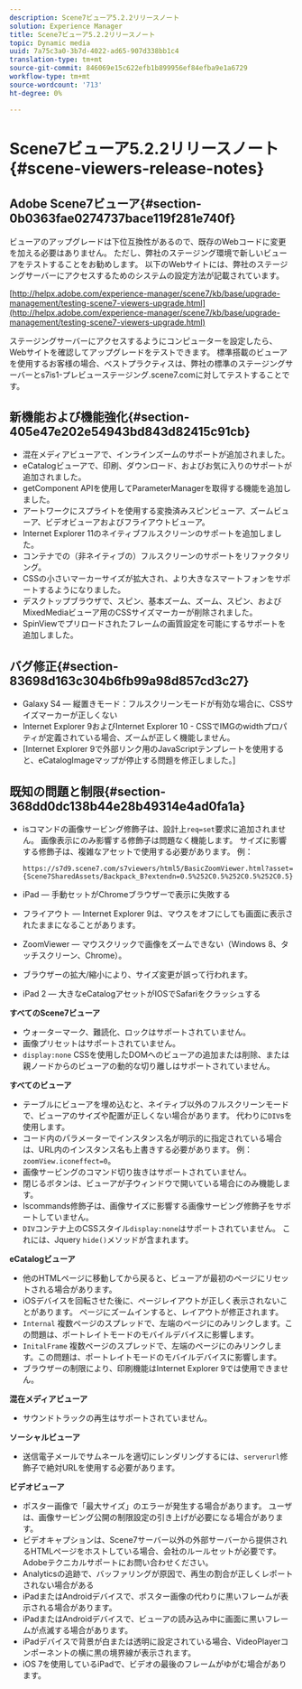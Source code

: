 ```yaml
---
description: Scene7ビューア5.2.2リリースノート
solution: Experience Manager
title: Scene7ビューア5.2.2リリースノート
topic: Dynamic media
uuid: 7a75c3a0-3b7d-4022-ad65-907d338bb1c4
translation-type: tm+mt
source-git-commit: 846069e15c622efb1b899956ef84efba9e1a6729
workflow-type: tm+mt
source-wordcount: '713'
ht-degree: 0%

---
```



# Scene7ビューア5.2.2リリースノート{#scene-viewers-release-notes}

## Adobe Scene7ビューア{#section-0b0363fae0274737bace119f281e740f}

ビューアのアップグレードは下位互換性があるので、既存のWebコードに変更を加える必要はありません。 ただし、弊社のステージング環境で新しいビューアをテストすることをお勧めします。 以下のWebサイトには、弊社のステージングサーバーにアクセスするためのシステムの設定方法が記載されています。

[http://helpx.adobe.com/experience-manager/scene7/kb/base/upgrade-management/testing-scene7-viewers-upgrade.html](http://helpx.adobe.com/experience-manager/scene7/kb/base/upgrade-management/testing-scene7-viewers-upgrade.html)

ステージングサーバーにアクセスするようにコンピューターを設定したら、Webサイトを確認してアップグレードをテストできます。 標準搭載のビューアを使用するお客様の場合、ベストプラクティスは、弊社の標準のステージングサーバーとs7is1-プレビューステージング.scene7.comに対してテストすることです。

## 新機能および機能強化{#section-405e47e202e54943bd843d82415c91cb}

* 混在メディアビューアで、インラインズームのサポートが追加されました。
* eCatalogビューアで、印刷、ダウンロード、およびお気に入りのサポートが追加されました。
* getComponent APIを使用してParameterManagerを取得する機能を追加しました。
* アートワークにスプライトを使用する変換済みスピンビューア、ズームビューア、ビデオビューアおよびフライアウトビューア。
* Internet Explorer 11のネイティブフルスクリーンのサポートを追加しました。
* コンテナでの（非ネイティブの）フルスクリーンのサポートをリファクタリング。
* CSSの小さいマーカーサイズが拡大され、より大きなスマートフォンをサポートするようになりました。
* デスクトップブラウザで、スピン、基本ズーム、ズーム、スピン、およびMixedMediaビューア用のCSSサイズマーカーが削除されました。
* SpinViewでプリロードされたフレームの画質設定を可能にするサポートを追加しました。

## バグ修正{#section-83698d163c304b6fb99a98d857cd3c27}

* Galaxy S4 — 縦置きモード：フルスクリーンモードが有効な場合に、CSSサイズマーカーが正しくない
* Internet Explorer 9およびInternet Explorer 10 - CSSでIMGのwidthプロパティが定義されている場合、ズームが正しく機能しません。
* [Internet Explorer 9で外部リンク用のJavaScriptテンプレートを使用すると、eCatalogImageマップが停止する問題を修正しました。] 

## 既知の問題と制限{#section-368dd0dc138b44e28b49314e4ad0fa1a}

* isコマンドの画像サービング修飾子は、設計上`req=set`要求に追加されません。 画像表示にのみ影響する修飾子は問題なく機能します。 サイズに影響する修飾子は、複雑なアセットで使用する必要があります。 例：

   ```
   https://s7d9.scene7.com/s7viewers/html5/BasicZoomViewer.html?asset= {Scene7SharedAssets/Backpack_B?extendn=0.5%252C0.5%252C0.5%252C0.5}
   ```

* iPad — 手動セットがChromeブラウザーで表示に失敗する
* フライアウト — Internet Explorer 9は、マウスをオフにしても画面に表示されたままになることがあります。
* ZoomViewer — マウスクリックで画像をズームできない（Windows 8、タッチスクリーン、Chrome）。
* ブラウザーの拡大/縮小により、サイズ変更が誤って行われます。
* iPad 2 — 大きなeCatalogアセットがIOSでSafariをクラッシュする

**すべてのScene7ビューア**

* ウォーターマーク、難読化、ロックはサポートされていません。
* 画像プリセットはサポートされていません。
* `display:none` CSSを使用したDOMへのビューアの追加または削除、または親ノードからのビューアの動的な切り離しはサポートされていません。

**すべてのビューア**

* テーブルにビューアを埋め込むと、ネイティブ以外のフルスクリーンモードで、ビューアのサイズや配置が正しくない場合があります。 代わりに`DIV`sを使用します。
* コード内のパラメーターでインスタンス名が明示的に指定されている場合は、URL内のインスタンス名も上書きする必要があります。 例：`zoomView.iconeffect=0`。
* 画像サービングのコマンド切り抜きはサポートされていません。
* 閉じるボタンは、ビューアが子ウィンドウで開いている場合にのみ機能します。
* Iscommands修飾子は、画像サイズに影響する画像サービング修飾子をサポートしていません。
* `DIV`コンテナ上のCSSスタイル`display:none`はサポートされていません。 これには、Jquery `hide()`メソッドが含まれます。

**eCatalogビューア**

* 他のHTMLページに移動してから戻ると、ビューアが最初のページにリセットされる場合があります。
* iOSデバイスを回転させた後に、ページレイアウトが正しく表示されないことがあります。 ページにズームインすると、レイアウトが修正されます。
* `Internal` 複数ページのスプレッドで、左端のページにのみリンクします。この問題は、ポートレイトモードのモバイルデバイスに影響します。
* `InitalFrame` 複数ページのスプレッドで、左端のページにのみリンクします。この問題は、ポートレイトモードのモバイルデバイスに影響します。
* ブラウザーの制限により、印刷機能はInternet Explorer 9では使用できません。

**混在メディアビューア**

* サウンドトラックの再生はサポートされていません。

**ソーシャルビューア**

* 送信電子メールでサムネールを適切にレンダリングするには、`serverurl`修飾子で絶対URLを使用する必要があります。

**ビデオビューア**

* ポスター画像で「最大サイズ」のエラーが発生する場合があります。 ユーザは、画像サービング公開の制限設定の引き上げが必要になる場合があります。
* ビデオキャプションは、Scene7サーバー以外の外部サーバーから提供されるHTMLページをホストしている場合、会社のルールセットが必要です。 Adobeテクニカルサポートにお問い合わせください。
* Analyticsの追跡で、バッファリングが原因で、再生の割合が正しくレポートされない場合がある
* iPadまたはAndroidデバイスで、ポスター画像の代わりに黒いフレームが表示される場合があります。
* iPadまたはAndroidデバイスで、ビューアの読み込み中に画面に黒いフレームが点滅する場合があります。
* iPadデバイスで背景が白または透明に設定されている場合、VideoPlayerコンポーネントの横に黒の境界線が表示されます。
* iOS 7を使用しているiPadで、ビデオの最後のフレームがゆがむ場合があります。

